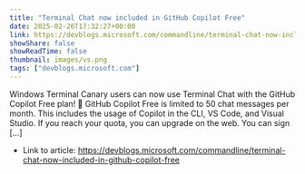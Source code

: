 ```yaml
---
title: "Terminal Chat now included in GitHub Copilot Free"
date: 2025-02-26T17:32:27+00:00
link: https://devblogs.microsoft.com/commandline/terminal-chat-now-included-in-github-copilot-free
showShare: false
showReadTime: false
thumbnail: images/vs.png
tags: ["devblogs.microsoft.com"]
---
```

Windows Terminal Canary users can now use Terminal Chat with the GitHub Copilot Free plan! 🚀 GitHub Copilot Free is limited to 50 chat messages per month. This includes the usage of Copilot in the CLI, VS Code, and Visual Studio. If you reach your quota, you can upgrade on the web. You can sign […]

- Link to article: https://devblogs.microsoft.com/commandline/terminal-chat-now-included-in-github-copilot-free